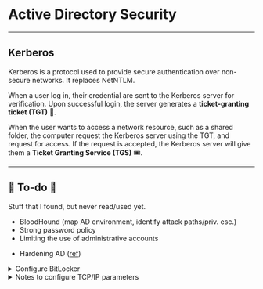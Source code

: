 # Active Directory Security

<hr class="sep-both">

## Kerberos

<div class="row row-cols-md-2"><div>

Kerberos is a protocol used to provide secure authentication over non-secure networks. It replaces NetNTLM.

When a user log in, their credential are sent to the Kerberos server for verification. Upon successful login, the server generates a **ticket-granting ticket (TGT)** 🎫.

When the user wants to access a network resource, such as a shared folder, the computer request the Kerberos server using the TGT, and request for access. If the request is accepted, the Kerberos server will give them a **Ticket Granting Service (TGS)** 🎟️.
</div><div>
</div></div>

<hr class="sep-both">

## 👻 To-do 👻

Stuff that I found, but never read/used yet.

<div class="row row-cols-md-2"><div>

* BloodHound (map AD environment, identify attack paths/priv. esc.)
* Strong password policy
* Limiting the use of administrative accounts
</div><div>

* Hardening AD ([ref](https://blog.netwrix.fr/2019/05/06/securiser-votre-annuaire-ad-contre-les-attaques-de-malware/))


<details class="details-n">
<summary>Configure BitLocker</summary>

* Network Unlock

**1)** The first part is installing BitLocker on the server:

* Start the Server Manager
* Click on "Add roles and features"
* Press Next thrice
* In Features, select BitLocker

**2)** Then we need to configure it:

* Go to Tools > Group Policy Management
* Right-click on a GPO > Edit <small>(you could create a GPO and apply it on the whole domain, or a GPO only for some OUs...)</small>
* Navigate to "Computer Configuration" > "Policies" > "Administrative Templates" > "Windows Components" > "BitLocker Drive Encryption"
* ~~Enable the "Turn on BitLocker"~~
* Go Navigate to "Operating system drives"
* Enable the "Require additional authentication at startup"
    * Select "Allow BitLocker without a compatible TPM"
    * Select "Do not allow startup PIN with TPM"
* Enable "Choose how BitLocker-protected operating system drives can be recovered"
    * Select the "Save BitLocker recovery information to AD DS for operating system drives"
* Navigate back to parent
* ~~Configure "Choose drive encryption method and cipher strength" <small>(encryption method, cipher strength...)</small>~~

**3)** On the Windows 10, you need to use a local administrator account, refer to the "Get started" section if needed.

* Open a powershell/CMD as an administrator
* Enter "gpedit.msc"
* Navigate to "Computer Configuration" > "Administrative Templates" > "Windows Components" > "BitLocker Drive Encryption"
* ...
* Restart

Then, right-click on the drive to encrypt, select "Bitlocker", and encrypt it. If prompted for a password when starting the workstation, then something went wrong in your configuration.
</details>

<details class="details-n">
<summary>Notes to configure TCP/IP parameters</summary>

You can either use the Windows Registry, or a group policy. Here are some parameters that you may want to set.

* SynAttackProtect <small>(SYN flood attacks)</small>
* EnableDeadGWDetect <small>(Detect dead gateways)</small>
* EnablePMTUdiscovery <small>(Avoid fragmentation...)</small>
* KeepAliveTime <small>(Timeout for inactive connections)</small>
* TCPMaxPortsExhausted <small>(Prevent from exhausting ports)</small>
* PerformRouterDiscovery <small>(Can simply the configuration but allow attackers to set up rogue routers/... to redirect traffic)</small>
* NoNameReleaseOnDemand <small>(Release the NetBios name when no longer needed to prevent attacker from obtaining information)</small>
* TcpMaxConnectResponseRetransmissions <small>(can help to prevent SYN flood attacks, but may exhaust system resources)</small>
</details>
</div></div>